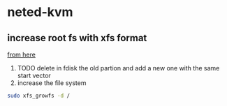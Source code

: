 # neted-kvm

## increase root fs with xfs format

[from here](https://access.redhat.com/articles/1190213)

1) TODO delete in fdisk the old partion and add a new one with the same start vector
2) increase the file system

```bash
sudo xfs_growfs -d /
```



 

